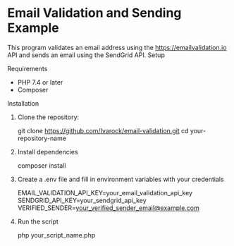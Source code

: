 # Email Validation and Sending Example

This program validates an email address using the https://emailvalidation.io API and sends an email using the SendGrid API.
Setup

Requirements

- PHP 7.4 or later
- Composer

Installation

1. Clone the repository:

   git clone https://github.com/Ivarock/email-validation.git
   cd your-repository-name

2. Install dependencies

   composer install

3. Create a .env file and fill in environment variables with your credentials

   EMAIL_VALIDATION_API_KEY=your_email_validation_api_key
   SENDGRID_API_KEY=your_sendgrid_api_key
   VERIFIED_SENDER=your_verified_sender_email@example.com

4. Run the script

   php your_script_name.php
